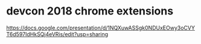 # devcon 2018 chrome extensions

https://docs.google.com/presentation/d/1NQXuwASSgk0NDUxEOwy3oCVYT6d597IdHkSQj4eVRis/edit?usp=sharing
